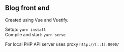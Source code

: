 ## Blog front end

Created using Vue and Vuetify.

Setup: `yarn install`  
Compile and start: `yarn serve`

For local PHP API server uses proxy `http://[::1]:8000/` 
